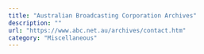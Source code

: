 ```yaml
---
title: "Australian Broadcasting Corporation Archives"
description: ""
url: "https://www.abc.net.au/archives/contact.htm"
category: "Miscellaneous"
---
```

